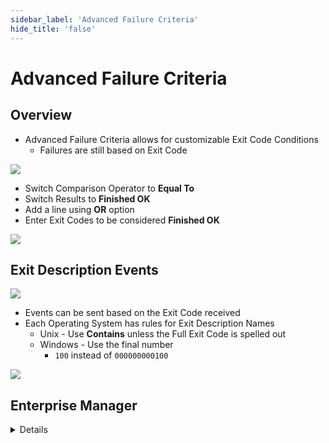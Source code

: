 ```yaml
---
sidebar_label: 'Advanced Failure Criteria'
hide_title: 'false'
---
```


<head>
  <meta name="robots" content="noindex, nofollow" />
</head>

# Advanced Failure Criteria

## Overview

* Advanced Failure Criteria allows for customizable Exit Code Conditions
  * Failures are still based on Exit Code

![](../static/imgadvanced/failure_criteria_notequal_sm.png)

* Switch Comparison Operator to **Equal To**
* Switch Results to **Finished OK**
* Add a line using **OR** option
* Enter Exit Codes to be considered **Finished OK**

![](../static/imgadvanced/failure_exit_codes_100_sm.png)

## Exit Description Events

![](../static/imgadvanced/Advanced_failure_exit_description_sm.png)

* Events can be sent based on the Exit Code received
* Each Operating System has rules for Exit Description Names
  * Unix - Use **Contains** unless the Full Exit Code is spelled out
  * Windows - Use the final number
    * ```100``` instead of ```000000000100```

![](../static/imgadvanced/Advanced_ExitDescription_Trigger_sm.png)




## Enterprise Manager

<details>

#### Job Output Parsing - Purpose

* Advanced Failure Criteria allows for customizable Exit Code Conditions
    * Failures are still based on Exit Code

* Job Output Parsing
    * Prompts OpCon to scan the **Job Output** upon completion and change an Exit Code to a specified **Exit Code** if the specified String is found anywhere in the **Job Output**  
    * Allows Jobs to scan third party log files for specified Strings

#### Advanced Failure Criteria

![](../static/imgadvanced/AdvancedFailureCriteria.png)

* Switch Results to **Finished OK**
* Switch Comparison Operator to **Equal To**
* Add a line using **OR** option
* Enter Exit Codes to be considered **Finished OK**

![](../static/imgadvanced/NotEqualTo.png)

![](../static/imgadvanced/ExitCodes.png)

#### Advanced Failure Criteria - Events

* Events can be sent based on the Exit Code received

![](../static/imgadvanced/EventTriggerExitDescription.png)

* Each Operating System has rules for Exit Description Names
    * Unix - Use **Contains** unless the *Full Exit Code* is spelled out
    * Windows - Use the final number
        * ```100``` instead of ```000000000100```  

![](../static/imgadvanced/TriggerDetailsValue.png)

</details>